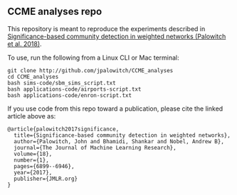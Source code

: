 ## CCME analyses repo

This repository is meant to reproduce the experiments described in [Significance-based community detection in weighted networks (Palowitch et al. 2018)](http://www.jmlr.org/papers/v18/17-377.html).

To use, run the following from a Linux CLI or Mac terminal:

    git clone http://github.com/jpalowitch/CCME_analyses
    cd CCME_analyses
    bash sims-code/sbm_sims_script.txt
    bash applications-code/airports-script.txt
    bash applications-code/enron-script.txt
    
If you use code from this repo toward a publication, please cite the linked article above as: 

    @article{palowitch2017significance,
      title={Significance-based community detection in weighted networks},
      author={Palowitch, John and Bhamidi, Shankar and Nobel, Andrew B},
      journal={The Journal of Machine Learning Research},
      volume={18},
      number={1},
      pages={6899--6946},
      year={2017},
      publisher={JMLR.org}
    }
    
